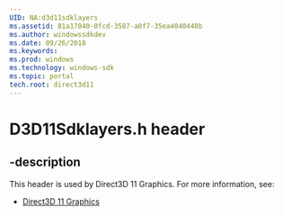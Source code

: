 ```yaml
---
UID: NA:d3d11sdklayers
ms.assetid: 81a17040-0fcd-3587-a0f7-35ea4040440b
ms.author: windowssdkdev
ms.date: 09/26/2018
ms.keywords: 
ms.prod: windows
ms.technology: windows-sdk
ms.topic: portal
tech.root: direct3d11
---
```


# D3D11Sdklayers.h header


## -description


This header is used by Direct3D 11 Graphics. For more information, see:

- [Direct3D 11 Graphics](../_direct3d11)
